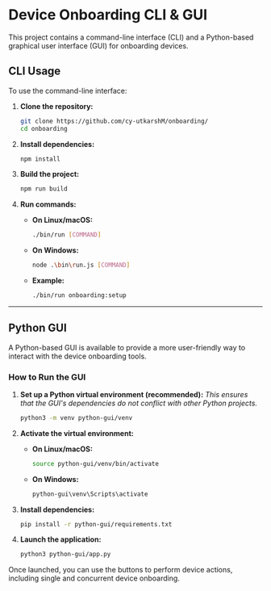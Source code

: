 # Device Onboarding CLI & GUI

This project contains a command-line interface (CLI) and a Python-based graphical user interface (GUI) for onboarding devices.

## CLI Usage

To use the command-line interface:

1.  **Clone the repository:**
    ```bash
    git clone https://github.com/cy-utkarshM/onboarding/
    cd onboarding
    ```

2.  **Install dependencies:**
    ```bash
    npm install
    ```

3.  **Build the project:**
    ```bash
    npm run build
    ```

4.  **Run commands:**
    *   **On Linux/macOS:**
        ```bash
        ./bin/run [COMMAND]
        ```
    *   **On Windows:**
        ```bash
        node .\bin\run.js [COMMAND]
        ```
    *   **Example:**
        ```bash
        ./bin/run onboarding:setup
        ```

---

## Python GUI

A Python-based GUI is available to provide a more user-friendly way to interact with the device onboarding tools.

### How to Run the GUI

1.  **Set up a Python virtual environment (recommended):**
    *This ensures that the GUI's dependencies do not conflict with other Python projects.*
    ```bash
    python3 -m venv python-gui/venv
    ```

2.  **Activate the virtual environment:**
    *   **On Linux/macOS:**
        ```bash
        source python-gui/venv/bin/activate
        ```
    *   **On Windows:**
        ```bash
        python-gui\venv\Scripts\activate
        ```

3.  **Install dependencies:**
    ```bash
    pip install -r python-gui/requirements.txt
    ```

4.  **Launch the application:**
    ```bash
    python3 python-gui/app.py
    ```

Once launched, you can use the buttons to perform device actions, including single and concurrent device onboarding.